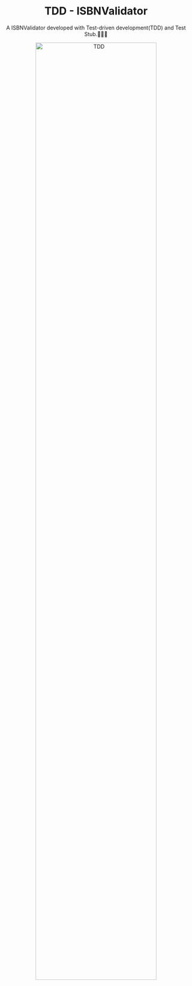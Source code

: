 <h1 align="center">TDD - ISBNValidator</h1>

<p align="center">
A ISBNValidator developed with Test-driven development(TDD) and Test Stub.🐞👩‍💻
</p>

<p align="center">
  <img style='width: 80%' alt="TDD" src="https://marsner.com/wp-content/uploads/test-driven-development-TDD.png" />
</p>
